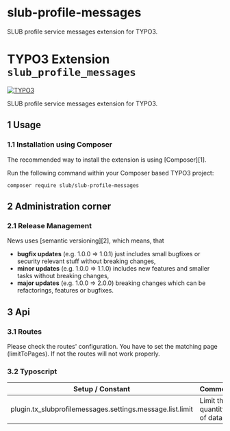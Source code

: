 # slub-profile-messages
SLUB profile service messages extension for TYPO3.


# TYPO3 Extension `slub_profile_messages`

[![TYPO3](https://img.shields.io/badge/TYPO3-11-orange.svg)](https://typo3.org/)

SLUB profile service messages extension for TYPO3.

## 1 Usage

### 1.1 Installation using Composer

The recommended way to install the extension is using [Composer][1].

Run the following command within your Composer based TYPO3 project:

```
composer require slub/slub-profile-messages
```

## 2 Administration corner

### 2.1 Release Management

News uses [semantic versioning][2], which means, that
* **bugfix updates** (e.g. 1.0.0 => 1.0.1) just includes small bugfixes or security relevant stuff without breaking changes,
* **minor updates** (e.g. 1.0.0 => 1.1.0) includes new features and smaller tasks without breaking changes,
* **major updates** (e.g. 1.0.0 => 2.0.0) breaking changes which can be refactorings, features or bugfixes.

## 3 Api

### 3.1 Routes

Please check the routes' configuration. You have to set the matching page (limitToPages). If not the routes will not work properly.

### 3.2 Typoscript

Setup / Constant | Comment
---------------- | -------
plugin.tx_slubprofilemessages.settings.message.list.limit | Limit the quantity of data.
